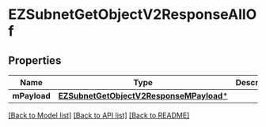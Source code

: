 # EZSubnetGetObjectV2ResponseAllOf

## Properties
Name | Type | Description | Notes
------------ | ------------- | ------------- | -------------
**mPayload** | [**EZSubnetGetObjectV2ResponseMPayload***](EZSubnetGetObjectV2ResponseMPayload.md) |  | 

[[Back to Model list]](../README.md#documentation-for-models) [[Back to API list]](../README.md#documentation-for-api-endpoints) [[Back to README]](../README.md)


